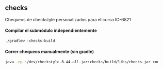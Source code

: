## checks ##

Chequeos de checkstyle personalizados para el curso IC-6821

#### Compilar el submódulo independientemente ####

```bash
./gradlew :checks:build 
```

#### Correr chequeos manualmente (sin gradle) ####

```bash
java -cp ~/dev/checkstyle-8.44-all.jar:checks/build/libs/checks.jar com.puppycrawl.tools.checkstyle.Main -c config/checkstyle/checkstyle.xml src/main/java/edu/tec/ic6821/blog/sync/DefaultSyncDataService.java   
```